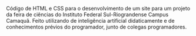 Código de HTML e CSS para o desenvolvimento de um site para um projeto da feira de ciências do Instituto Federal Sul-Riograndense Campus Camaquã.
Feito utilizando de inteligência artificial didaticamente e de conhecimentos prévios do programador, junto de colegas programadores.

